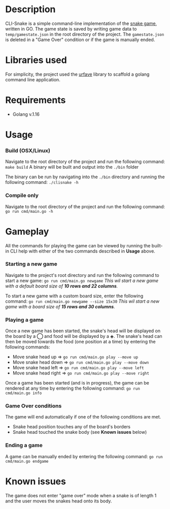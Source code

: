 # Description
CLI-Snake is a simple command-line implementation of the [snake game](https://en.wikipedia.org/wiki/Snake_(video_game_genre)), written in GO. The game state is saved by writing game data to ```temp/gamestate.json``` in the root directory of the project. The ```gamestate.json``` is deleted in a "Game Over" condition or if the game is manually ended.

# Libraries used
For simplicity, the project used the [urfave](https://github.com/urfave/cli) library to scaffold a golang command line application.

# Requirements
- Golang v.1.16

# Usage
### Build (OSX/Linux)
Navigate to the root directory of the project and run the following command:
```make build```
A binary will be built and output into the ```./bin``` folder

The binary can be run by navigating into the ```./bin``` directory and running the following command:
```./clisnake -h```

### Compile only
Navigate to the root directory of the project and run the following command:
```go run cmd/main.go -h```

# Gameplay
All the commands for playing the game can be viewed by running the built-in CLI help with either of the two commands described in **Usage** above.

### Starting a new game
Navigate to the project's root directory and run the following command to start a new game:
```go run cmd/main.go newgame```
_This wil start a new game with a default board size of **10 rows and 22 columns**._

To start a new game with a custom board size, enter the following command:
```go run cmd/main.go newgame --size 15x30```
_This wil start a new game with a board size of **15 rows and 30 columns**._

### Playing a game
Once a new game has been started, the snake's head will be displayed on the board by a **◯** and food will be displayed by a ◈. The snake's head can then be moved towards the food (one position at a time) by entering the following commands:

- Move snake head up => ```go run cmd/main.go play --move up```
- Move snake head down => ```go run cmd/main.go play --move down```
- Move snake head left => ```go run cmd/main.go play --move left```
- Move snake head right => ```go run cmd/main.go play --move right```

Once a game has been started (and is in progress), the game can be rendered at any time by entering the following command:
```go run cmd/main.go info```

### Game Over conditions
The game will end automatically if one of the following conditions are met.
- Snake head position touches any of the board's borders
- Snake head touched the snake body (see **Known issues** below)

### Ending a game
A game can be manually ended by entering the following command:
```go run cmd/main.go endgame```

# Known issues
The game does not enter "game over" mode when a snake is of length 1 and the user moves the snakes head onto its body.
